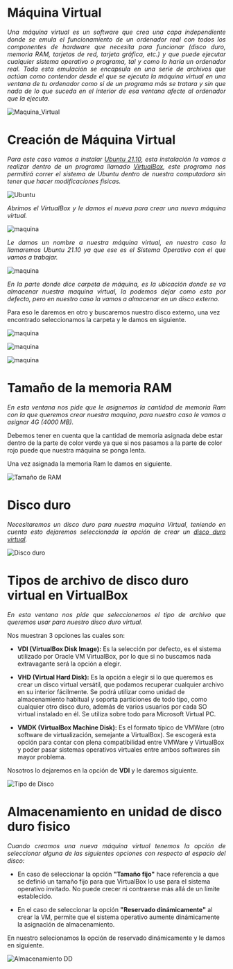 #  <b>Máquina Virtual </b>

<cite style="display:block; text-align: justify">Una máquina virtual es un software que crea una capa independiente donde se emula el funcionamiento de un ordenador real con todos los componentes de hardware que necesita para funcionar (disco duro, memoria RAM, tarjetas de red, tarjeta gráfica, etc.) y que puede ejecutar cualquier sistema operativo o programa, tal y como lo haría un ordenador real. Toda esta emulación se encapsula en una serie de archivos que actúan como contendor desde el que se ejecuta la máquina virtual en una ventana de tu ordenador como si de un programa más se tratara y sin que nada de lo que suceda en el interior de esa ventana afecte al ordenador que la ejecuta.</cite>

![Maquina_Virtual](img_Creacion_MV/img9.jpg) 

#  <b>Creación de Máquina Virtual </b>

<cite style="display:block; text-align: justify">Para este caso vamos a instalar [Ubuntu 21.10][1_1], esta instalación la vamos a realizar dentro de un programa llamado [VirtualBox][1_0], este programa nos permitirá correr el sistema de Ubuntu dentro de nuestra computadora sin tener que hacer modificaciones fisicas.</cite>

[1_0]:https://www.virtualbox.org/wiki/Downloads

[1_1]:https://ubuntu.com

![Ubuntu](img_Creacion_MV/img10.png)

<cite style="display:block; text-align: justify">Abrimos el VirtualBox y le damos el nueva para crear una nueva máquina virtual.</cite>

![maquina](img_Creacion_MV/img11.png)

<cite style="display:block; text-align: justify">Le damos un nombre a nuestra máquina virtual, en nuestro caso la llamaremos Ubuntu 21.10 ya que ese es el Sistema Operativo con el que vamos a trabajar.</cite>

![maquina](img_Creacion_MV/img12.png)

<cite style="display:block; text-align: justify">En la parte donde dice carpeta de máquina, es la ubicación donde se va almacenar nuestra maquina virtual, la podemos dejar como esta por defecto, pero en nuestro caso la vamos a almacenar en un disco externo.

Para eso le daremos en otro y buscaremos nuestro disco externo, una vez encontrado seleccionamos la carpeta y le damos en siguiente.
</cite>

![maquina](img_Creacion_MV/img13.png)

![maquina](img_Creacion_MV/img14.png)

![maquina](img_Creacion_MV/img15.png)

#  <b>Tamaño de la memoria RAM</b>

<cite style="display:block; text-align: justify">En esta ventana nos pide que le asignemos la cantidad de memoria Ram con la que queremos crear nuestra maquina, para nuestro caso le vamos a asignar 4G (4000 MB).

Debemos tener en cuenta que la cantidad de memoria asignada debe estar dentro de la parte de color verde ya que si nos pasamos a la parte de color rojo puede que nuestra máquina se ponga lenta.

Una vez asignada la memoria Ram le damos en siguiente.
</cite>

![Tamaño de RAM](img_Creacion_MV/img16.png)

# <b>Disco duro</b>

<cite style="display:block; text-align: justify">Necesitaremos un disco duro para nuestra maquina Virtual, teniendo en cuenta esto dejaremos seleccionada la opción de crear un [disco duro virtual][1_2].
</cite>

[1_2]:https://es.wikipedia.org/wiki/Disco_virtual

![Disco duro](img_Creacion_MV/img17.png)

# <b>Tipos de archivo de disco duro virtual en VirtualBox</b>

<cite style="display:block; text-align: justify">En esta ventana nos pide que seleccionemos el tipo de archivo que queremos usar para nuestro disco duro virtual.

Nos muestran 3 opciones las cuales son:
* <b>VDI (VirtualBox Disk Image):</b> Es la selección por defecto, es el sistema utilizado por Oracle VM VirtualBox, por lo que si no buscamos nada extravagante será la opción a elegir.

* <b>VHD (Virtual Hard Disk):</b> Es la opción a elegir si lo que queremos es crear un disco virtual versátil, que podamos recuperar cualquier archivo en su interior fácilmente. Se podrá utilizar como unidad de almacenamiento habitual y soporta particiones de todo tipo, como cualquier otro disco duro, además de varios usuarios por cada SO virtual instalado en él. Se utiliza sobre todo para Microsoft Virtual PC.

* <b> VMDK (VirtualBox Machine Disk):</b> Es el formato típico de VMWare (otro software de virtualización, semejante a VirtualBox). Se escogerá esta opción para contar con plena compatibilidad entre VMWare y VirtualBox y poder pasar sistemas operativos virtuales entre ambos softwares sin mayor problema.

Nosotros lo dejaremos en la opción de <b>VDI</b> y le daremos siguiente.
</cite>

![Tipo de Disco](img_Creacion_MV/img18.png)

# <b>Almacenamiento en unidad de disco duro fisico</b>

<cite style="display:block; text-align: justify">Cuando creamos una nueva máquina virtual tenemos la opción de seleccionar alguna de las siguientes opciones con respecto al espacio del disco:

* En caso de seleccionar la opción <b>"Tamaño fijo"</b> hace referencia a que se definió un tamaño fijo para que VirtualBox lo use para el sistema operativo invitado. No puede crecer ni contraerse más allá de un límite establecido.

* En el caso de seleccionar la opción <b>"Reservado dinámicamente"</b> al crear la VM, permite que el sistema operativo aumente dinámicamente la asignación de almacenamiento.

En nuestro selecionamos la opción de reservado dinámicamente y le damos en siguiente.
</cite>

![Almacenamiento DD](img_Creacion_MV/img19.png)
